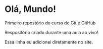 # Olá, Mundo!
Primeiro repostório do curso de Git e GitHub

Respositório criado durante uma aula ao vivo! 

Essa linha eu adicionei diretamente no site.
